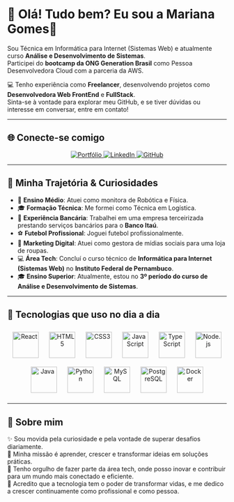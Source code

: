 # 🌟 Olá! Tudo bem? Eu sou a Mariana Gomes👋  

Sou Técnica em Informática para Internet (Sistemas Web) e atualmente curso **Análise e Desenvolvimento de Sistemas**.  
Participei do **bootcamp da ONG Generation Brasil** como Pessoa Desenvolvedora Cloud com a parceria da AWS.

💻 Tenho experiência como **Freelancer**, desenvolvendo projetos como **Desenvolvedora Web FrontEnd** e **FullStack**.  
Sinta-se à vontade para explorar meu GitHub, e se tiver dúvidas ou interesse em conversar, entre em contato!  

---

## 🌐 Conecte-se comigo 

<p align="center">
  <a href="https://mary0077.github.io/MarianaGomes/" target="_blank">
    <img src="https://img.shields.io/badge/Portfólio-D14836?style=for-the-badge&logo=portfolio&logoColor=white" alt="Portfólio"/>
  </a>
  <a href="https://www.linkedin.com/in/marianagomes26/" target="_blank">
    <img src="https://img.shields.io/badge/LinkedIn-0077B5?style=for-the-badge&logo=linkedin&logoColor=white" alt="LinkedIn"/>
  </a>
  <a href="https://github.com/mary0077" target="_blank">
    <img src="https://img.shields.io/badge/GitHub-100000?style=for-the-badge&logo=github&logoColor=white" alt="GitHub"/>
  </a>
 
</p>  

---

## 📌 Minha Trajetória & Curiosidades

- 🏫 **Ensino Médio**: Atuei como monitora de Robótica e Física.  
- 🎓 **Formação Técnica**: Me formei como Técnica em Logística.  
- 🏦 **Experiência Bancária**: Trabalhei em uma empresa terceirizada prestando serviços bancários para o **Banco Itaú**.  
- ⚽ **Futebol Profissional**: Joguei futebol profissionalmente.  
- 📱 **Marketing Digital**: Atuei como gestora de mídias sociais para uma loja de roupas.  
- 💻 **Área Tech**: Concluí o curso técnico de **Informática para Internet (Sistemas Web)** no **Instituto Federal de Pernambuco**.  
- 🎓 **Ensino Superior**: Atualmente, estou no **3º período do curso de Análise e Desenvolvimento de Sistemas**.  

---

## 🚀 Tecnologias que uso no dia a dia 

<p align="center">
  <img src="https://cdn.jsdelivr.net/gh/devicons/devicon/icons/react/react-original-wordmark.svg" alt="React" width="60px" style="margin: 10px;"/>
  <img src="https://cdn.jsdelivr.net/gh/devicons/devicon/icons/html5/html5-original.svg" alt="HTML5" width="60px" style="margin: 10px;"/>
  <img src="https://cdn.jsdelivr.net/gh/devicons/devicon/icons/css3/css3-original.svg" alt="CSS3" width="60px" style="margin: 10px;"/>
  <img src="https://cdn.jsdelivr.net/gh/devicons/devicon/icons/javascript/javascript-original.svg" alt="JavaScript" width="60px" style="margin: 10px;"/>
  <img src="https://cdn.jsdelivr.net/gh/devicons/devicon/icons/typescript/typescript-original.svg" alt="TypeScript" width="60px" style="margin: 10px;"/>
  <img src="https://cdn.jsdelivr.net/gh/devicons/devicon/icons/nodejs/nodejs-original.svg" alt="Node.js" width="60px" style="margin: 10px;"/>
  <img src="https://cdn.jsdelivr.net/gh/devicons/devicon/icons/java/java-original.svg" alt="Java" width="60px" style="margin: 10px;"/>
  <img src="https://cdn.jsdelivr.net/gh/devicons/devicon/icons/python/python-original.svg" alt="Python" width="60px" style="margin: 10px;"/>
  <img src="https://cdn.jsdelivr.net/gh/devicons/devicon/icons/mysql/mysql-original.svg" alt="MySQL" width="60px" style="margin: 10px;"/>
  <img src="https://cdn.jsdelivr.net/gh/devicons/devicon/icons/postgresql/postgresql-original.svg" alt="PostgreSQL" width="60px" style="margin: 10px;"/>
  <img src="https://cdn.jsdelivr.net/gh/devicons/devicon/icons/docker/docker-original.svg" alt="Docker" width="60px" style="margin: 10px;"/>
</p>

---


## 💬 Sobre mim  

✨ Sou movida pela curiosidade e pela vontade de superar desafios diariamente.  
🎯 Minha missão é aprender, crescer e transformar ideias em soluções práticas.  
🚀 Tenho orgulho de fazer parte da área tech, onde posso inovar e contribuir para um mundo mais conectado e eficiente.  
🌱 Acredito que a tecnologia tem o poder de transformar vidas, e me dedico a crescer continuamente como profissional e como pessoa.  
